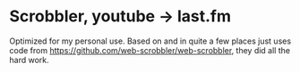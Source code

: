 # Scrobbler, youtube -> last.fm

Optimized for my personal use. Based on and in quite a few places just uses code from https://github.com/web-scrobbler/web-scrobbler, they did all the hard work.
